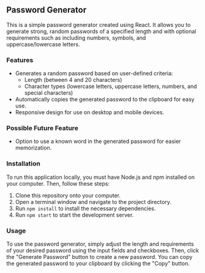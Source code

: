 ## Password Generator
This is a simple password generator created using React. It allows you to generate strong, random passwords of a specified length and with optional requirements such as including numbers, symbols, and uppercase/lowercase letters.

### Features
* Generates a random password based on user-defined criteria:
  * Length (between 4 and 20 characters)
  * Character types (lowercase letters, uppercase letters, numbers, and special characters)
* Automatically copies the generated password to the clipboard for easy use.
* Responsive design for use on desktop and mobile devices.

### Possible Future Feature
* Option to use a known word in the generated password for easier memorization.

### Installation
To run this application locally, you must have Node.js and npm installed on your computer. Then, follow these steps:

1. Clone this repository onto your computer.
2. Open a terminal window and navigate to the project directory.
3. Run `npm install` to install the necessary dependencies.
4. Run `npm start` to start the development server.


### Usage
To use the password generator, simply adjust the length and requirements of your desired password using the input fields and checkboxes. Then, click the "Generate Password" button to create a new password. You can copy the generated password to your clipboard by clicking the "Copy" button.






